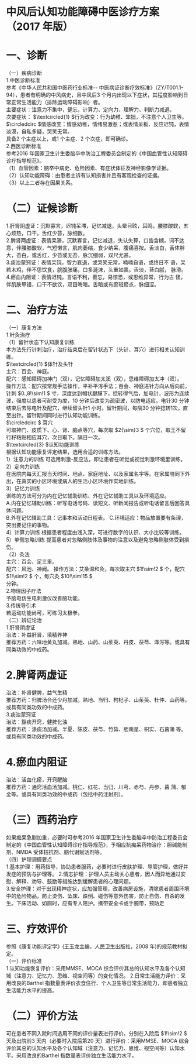 # 中风后认知功能障碍中医诊疗方案 （2017 年版）  
# 一、诊断  
（一）疾病诊断  
1.中医诊断标准  
参考《中华人民共和国中医药行业标准-- 中医病证诊断疗效标准》（ZY/T001.1-94），患者有明确的中风病史，且中风后3 个月内出现以下症状，其程度影响到日常正常生活能力（排除运动障碍影响）者。  
主要症状：注意力不集中，健忘，计算力、定向力、理解力、判断力减退。  
次要症状： $\textcircled{1} $行为改变：行为幼稚、笨拙，不注意个人卫生等。 $\circledcirc $情感改变：情感幼稚，情绪易激惹；或表情呆板、反应迟钝，表情淡漠，自私多疑，哭笑无常。  
具备2 个主症以上，或1 个主症、2 个次症，即可确诊。  
2.西医诊断标准  
参考2016 年国家卫生计生委脑卒中防治工程委员会制定的《中国血管性认知障碍诊疗指导规范》。  
（1）血管因素：脑卒中病史、危险因素、有症状体征及神经影像学证据。  
（2）认知功能障碍：由患者主诉有认知损害并且有客观检查的证据。  
（3）以上二者存在因果关系。  
# （二）证候诊断  
1.肝肾阴虚证：沉默寡言，迟钝呆滞，记忆减退，头晕目眩，耳鸣，腰膝酸软，五心烦热，口干。舌红少苔，脉细数。  
2.脾肾两虚证：表情呆滞，沉默寡言，记忆减退，失认失算，口齿含糊，词不达意，伴腰膝酸软，气短懒言，肌肉萎缩，食少纳呆，腹痛喜按。舌淡白，舌体胖大，苔白，或舌红，少苔或无苔，脉沉细弱，双尺尤甚。  
3.痰浊蒙窍证：表情呆钝，智力衰退，或哭笑无常，喃喃自语，或终日不 语，呆若木鸡，伴不思饮食，脘腹胀痛，口多涎沫，头重如裹。舌淡，苔白腻， 脉滑。  
4.瘀血内阻证：表情迟钝，言语不利，善忘，易惊恐，或思维异常，行为古 怪，伴肌肤甲错，口干不欲饮，双目晦暗。舌暗或有瘀斑瘀点，脉细涩。  
# 二、治疗方法  
（一）康复方法  
1.针灸治疗  
（1）留针状态下认知康复训练  
本方法先行针刺治疗，治疗结束后在留针状态下（头针、耳穴）进行相关认知训练。  
$\textcircled{1} $体针及头针  
主穴：百会、神庭。  
配穴：感知障碍加神门（双），记忆障碍加太溪（双），思维障碍加太冲（双）。  
操作方法：配穴按常规手法操作，平补平泻手法；百会、神庭进针方向从后向前，针刺 $0.\,8\!\sim\!1 $ 寸，深度达到帽状腱膜下，捻转得气后，加电针，波形为连续波，强度以患者可耐受为度，10 分钟后改变为疏密波，以防电适应。电针30 分钟结束后去除电针及配穴，继续留头针1 小时。留针期间，每隔30 分钟捻转1次，直至出针。留针期间同时进行认知功能训练。  
$\circledcirc $ 耳穴  
可取神门、皮质下、心、肾、脑点等穴，每次取 $2{\sim}3 $ 个穴位，取王不留行籽粘贴相应耳穴，次日取下。隔日一次。  
$\textcircled{3} $认知功能训练  
根据认知功能康复评定结果，选用合适的训练方法。  
1）注意力的训练 可选用刺激-反应法，即让患者在听觉或视觉刺激环境里训练。  
2）定向力训练  
在医院内每天汇报当天时间、地点、家庭地址、以及家属名字等。在家属陪同下外出，在真实的小区环境或病人的生活小区环境作实地训练。  
3）记忆力训练  
训练的方法可分为内在记忆辅助训练、外在记忆辅助工具以及环境适应。  
A.内在记忆辅助训练：听写电话号码、读短文、听新闻报告或听电话留言后回答具体问题。  
B.外在记忆辅助工具：记事本和活动日程表。 C.环境适应：物品放置要有条理，突出要记住的事物。  
4）计算力训练 根据患者程度由浅入深，可进行数字的认识、大小比较等训练。  
5）单侧忽略训练  提高患者对忽略侧肢体及事物的注意以及避免忽略侧肢体受到损伤。  
（2）灸法  
主穴：百会、足三里。  
配穴：风池、神阙。 操作方法：艾条温和灸，每次取主穴 $1\!\sim\!2 $  个，配穴 $1\!\sim\!2 $  个，每穴灸 $10\!\sim\!15 $  
分钟。  
2.物理因子疗法  
予脑电仿生电刺激仪改善脑功能。  
3.传统导引术  
若运动功能尚可，可练习太极拳。  
（二）辨证论治  
1.肝肾阴虚证  
治法：补益肝肾，填精养神  
推荐方药：六味地黄丸加减。熟地、山药、山茱萸、丹皮、茯苓、泽泻等。或具有同类功效的中成药。  
# 2.脾肾两虚证  
治法：补肾健脾，益气生精  
推荐方药：归脾汤合还少丹加减。熟地、当归、枸杞子、山茱萸、杜仲、山药等。或具有同类功效的中成药。  
3.痰浊蒙窍证  
治法：豁痰开窍，健脾化浊  
推荐方药：涤痰汤加减。半夏、陈皮、茯苓、竹茹、胆南星、枳实、石菖蒲 等。或具有同类功效的中成药。  
# 4.瘀血内阻证  
治法：活血化瘀，开窍醒脑  
推荐方药：通窍活血汤加减。桃仁、红花、当归、川芎、赤芍、丹参、菖 蒲、郁金等。或具有同类功效的中成药（包括中药注射剂）。  
# （三）西药治疗  
如果痴呆急剧加重，必要时可参考2016 年国家卫生计生委脑卒中防治工程委员会制定的《中国血管性认知障碍诊疗指导规范》，予相应抗痴呆药物治疗：胆碱能制剂、NMDA 受体拮抗剂、脑代谢赋活剂等。  
（四）护理调摄要点  
1.基本护理：用药指导，协助患者服药，必要时进行皮肤护理、导管护理，做好并发症的预防与护理等。 2.情志护理：护理人员主动关心患者，因人而异地通过安慰、解释、劝导、鼓励等措施达到缓解患者的心理问题。  
3.安全护理：对于出现精神症状，应加强管理，改善病房设施，清除患者周围环境中的危险物品，防止烫伤、坠床、跌倒、碰伤等意外伤害，防止自伤、自杀的发生。下床活动、如厕时，应有专人陪护。携带安全卡或手腕带，预防走  
# 三、疗效评价  
参照《康复功能评定学》(王玉龙主编，人民卫生出版社，2008 年)的规范教材拟定。  
（一）评价标准  
1.认知功能恢复评价：采用MMSE、MOCA 综合评价其总的认知水平及各个认知域（注意力、记忆力、思维、视空间等）的变化情况。 2.日常生活能力评价：采用改良的Barthel 指数量表评价衣食住行、个人卫生等日常生活能力，即患者独立生活能力水平的提高。  
# （二）评价方法  
可在患者不同入院时间选用不同的评价量表进行评价。分别在入院后 $1\!\sim\!2 $ 天及出院前3 天内（必要时入院后第20 天）进行评价：采用MMSE、MOCA 综合评价其总的认知水平及各个认知域（注意力、记忆力、思维、视空间等）认知水平。采用改良的Barthel 指数量表评价独立生活能力水平。  